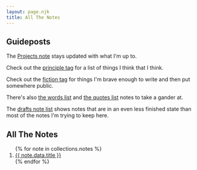 ```yaml
---
layout: page.njk
title: All The Notes
---
```


## Guideposts

The [Projects note][projects] stays updated with what I'm up to.

Check out the [principle tag][principles] for a list of things I think that I think.

Check out the [fiction tag][fiction] for things I'm brave enough to write and then put somewhere public.

There's also [the words list][words] and [the quotes list][quotes] notes to take a gander at.

The [drafts note list][drafts] shows notes that are in an even less finished state than most of the notes I'm trying to keep here.

## All The Notes

<ol>
{% for note in collections.notes %}
  <li>
    <a href="{{ note.url }}">
      {{ note.data.title }}
    </a>
  </li>
{% endfor %}
</ol>

[drafts]: /drafts
[projects]: /notes/projects
[words]: /notes/words
[quotes]: /notes/quotes
[principles]: /tags/principle
[fiction]: /tags/fiction
